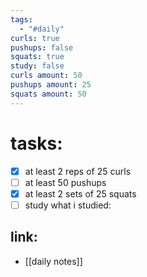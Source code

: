 ```yaml
---
tags:
  - "#daily"
curls: true
pushups: false
squats: true
study: false
curls amount: 50
pushups amount: 25
squats amount: 50
---
```

# tasks:
- [x] at least 2 reps of 25 curls 
- [ ] at least 50 pushups
- [x] at least 2 sets of 25 squats
- [ ] study
      what i studied:  
## link: 
- [[daily notes]] 